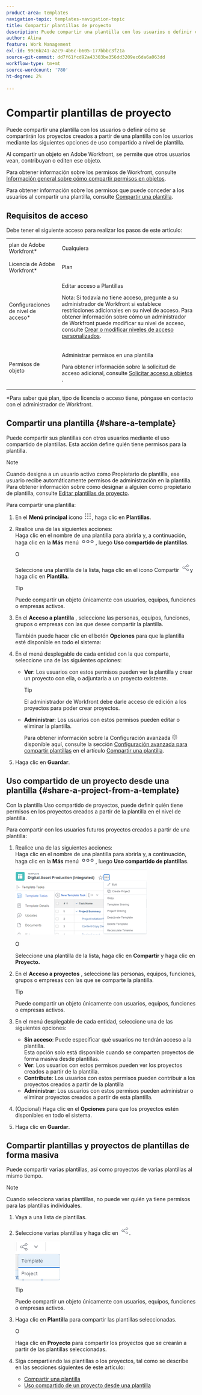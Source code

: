 ```yaml
---
product-area: templates
navigation-topic: templates-navigation-topic
title: Compartir plantillas de proyecto
description: Puede compartir una plantilla con los usuarios o definir cómo se compartirán los proyectos creados a partir de una plantilla con los usuarios mediante las siguientes opciones de uso compartido a nivel de plantilla.
author: Alina
feature: Work Management
exl-id: 99c6b241-a2c9-4b6c-b605-177bbbc3f21a
source-git-commit: dd7f61fcd92a43303be356dd3209ec6da6a063dd
workflow-type: tm+mt
source-wordcount: '780'
ht-degree: 2%

---
```


# Compartir plantillas de proyecto

Puede compartir una plantilla con los usuarios o definir cómo se compartirán los proyectos creados a partir de una plantilla con los usuarios mediante las siguientes opciones de uso compartido a nivel de plantilla.

Al compartir un objeto en Adobe Workfront, se permite que otros usuarios vean, contribuyan o editen ese objeto.

Para obtener información sobre los permisos de Workfront, consulte [Información general sobre cómo compartir permisos en objetos](../../../workfront-basics/grant-and-request-access-to-objects/sharing-permissions-on-objects-overview.md).

Para obtener información sobre los permisos que puede conceder a los usuarios al compartir una plantilla, consulte [Compartir una plantilla](../../../workfront-basics/grant-and-request-access-to-objects/share-a-template.md).

## Requisitos de acceso

Debe tener el siguiente acceso para realizar los pasos de este artículo:

<table style="table-layout:auto"> 
 <col> 
 <col> 
 <tbody> 
  <tr> 
   <td role="rowheader">plan de Adobe Workfront*</td> 
   <td> <p>Cualquiera </p> </td> 
  </tr> 
  <tr> 
   <td role="rowheader">Licencia de Adobe Workfront*</td> 
   <td> <p>Plan </p> </td> 
  </tr> 
  <tr> 
   <td role="rowheader">Configuraciones de nivel de acceso*</td> 
   <td> <p>Editar acceso a Plantillas</p> <p>Nota: Si todavía no tiene acceso, pregunte a su administrador de Workfront si establece restricciones adicionales en su nivel de acceso. Para obtener información sobre cómo un administrador de Workfront puede modificar su nivel de acceso, consulte <a href="../../../administration-and-setup/add-users/configure-and-grant-access/create-modify-access-levels.md" class="MCXref xref">Crear o modificar niveles de acceso personalizados</a>.</p> </td> 
  </tr> 
  <tr> 
   <td role="rowheader">Permisos de objeto</td> 
   <td> <p>Administrar permisos en una plantilla</p> <p>Para obtener información sobre la solicitud de acceso adicional, consulte <a href="../../../workfront-basics/grant-and-request-access-to-objects/request-access.md" class="MCXref xref">Solicitar acceso a objetos </a>.</p> </td> 
  </tr> 
 </tbody> 
</table>

&#42;Para saber qué plan, tipo de licencia o acceso tiene, póngase en contacto con el administrador de Workfront.

## Compartir una plantilla {#share-a-template}

Puede compartir sus plantillas con otros usuarios mediante el uso compartido de plantillas. Esta acción define quién tiene permisos para la plantilla.

>[!NOTE]
>
>Cuando designa a un usuario activo como Propietario de plantilla, ese usuario recibe automáticamente permisos de administración en la plantilla. Para obtener información sobre cómo designar a alguien como propietario de plantilla, consulte [Editar plantillas de proyecto](../../../manage-work/projects/create-and-manage-templates/edit-templates.md).

Para compartir una plantilla:

1. En el **Menú principal** icono ![](assets/main-menu-icon.png), haga clic en **Plantillas**.

1. Realice una de las siguientes acciones:\
   Haga clic en el nombre de una plantilla para abrirla y, a continuación, haga clic en la **Más** menú ![](assets/qs-more-icon-on-an-object.png), luego **Uso compartido de plantillas**.

   O

   Seleccione una plantilla de la lista, haga clic en el icono Compartir ![](assets/share-icon.png)y haga clic en **Plantilla.**

   >[!TIP]
   >
   >Puede compartir un objeto únicamente con usuarios, equipos, funciones o empresas activos.

1. En el **Acceso a plantilla** , seleccione las personas, equipos, funciones, grupos o empresas con las que desee compartir la plantilla.

   También puede hacer clic en el botón **Opciones** para que la plantilla esté disponible en todo el sistema:

1. En el menú desplegable de cada entidad con la que comparte, seleccione una de las siguientes opciones:

   * **Ver**: Los usuarios con estos permisos pueden ver la plantilla y crear un proyecto con ella, o adjuntarla a un proyecto existente.

      >[!TIP]
      >
      >El administrador de Workfront debe darle acceso de edición a los proyectos para poder crear proyectos.

   * **Administrar**: Los usuarios con estos permisos pueden editar o eliminar la plantilla.

      Para obtener información sobre la Configuración avanzada ![](assets/gear-icon-in-access-levels.png) disponible aquí, consulte la sección [Configuración avanzada para compartir plantillas](../../../workfront-basics/grant-and-request-access-to-objects/share-a-template.md#template-permissions) en el artículo [Compartir una plantilla](../../../workfront-basics/grant-and-request-access-to-objects/share-a-template.md).

1. Haga clic en **Guardar**.

## Uso compartido de un proyecto desde una plantilla {#share-a-project-from-a-template}

Con la plantilla Uso compartido de proyectos, puede definir quién tiene permisos en los proyectos creados a partir de la plantilla en el nivel de plantilla.

Para compartir con los usuarios futuros proyectos creados a partir de una plantilla:

1. Realice una de las siguientes acciones:\
   Haga clic en el nombre de una plantilla para abrirla y, a continuación, haga clic en la **Más** menú ![](assets/qs-more-icon-on-an-object.png), luego **Uso compartido de plantillas**.

   ![Compartir proyecto de plantilla](assets/project-sharing-on-template-nwe-2022-350x172.png)

   O

   Seleccione una plantilla de la lista, haga clic en **Compartir** y haga clic en **Proyecto.**

1. En el **Acceso a proyectos** , seleccione las personas, equipos, funciones, grupos o empresas con las que se comparte la plantilla.

   >[!TIP]
   >
   >Puede compartir un objeto únicamente con usuarios, equipos, funciones o empresas activos.

1. En el menú desplegable de cada entidad, seleccione una de las siguientes opciones:

   * **Sin acceso**: Puede especificar qué usuarios no tendrán acceso a la plantilla.\
      Esta opción solo está disponible cuando se comparten proyectos de forma masiva desde plantillas. 
   * **Ver**: Los usuarios con estos permisos pueden ver los proyectos creados a partir de la plantilla.
   * **Contribute**: Los usuarios con estos permisos pueden contribuir a los proyectos creados a partir de la plantilla 
   * **Administrar**: Los usuarios con estos permisos pueden administrar o eliminar proyectos creados a partir de esta plantilla.

1. (Opcional) Haga clic en el **Opciones** para que los proyectos estén disponibles en todo el sistema.
1. Haga clic en **Guardar**.

<!--
<div data-mc-conditions="QuicksilverOrClassic.Draft mode">
<h3>Overview of project sharing from other sources</h3>
<p>You may already have been assigned access to projects from other areas of Workfront. <br>You may have been assigned access to projects from the following areas: </p>
<ul>
<li>When a project is created<br>For more information about sharing projects when the project is created, see the "Access" section in <a href="../../../manage-work/projects/manage-projects/edit-projects.md" class="MCXref xref">Edit projects</a>.</li>
<li>When your Workfront administrator sets user access levels<br>For more information about setting access levels, see <a href="../../../administration-and-setup/add-users/configure-and-grant-access/create-modify-access-levels.md" class="MCXref xref">Create or modify custom access levels</a>.</li>
<li>When using the project access template</li>
</ul>
<p>When using the Template Project Sharing feature, if a user's access to a project is View, but you set the access permissions for Template Project Sharing to Manage, the user will have Manage permission for every project created using this specific template. The user will only have View permission for the other projects they are on.</p>
</div>
-->

## Compartir plantillas y proyectos de plantillas de forma masiva

Puede compartir varias plantillas, así como proyectos de varias plantillas al mismo tiempo.

>[!NOTE]
>
>Cuando selecciona varias plantillas, no puede ver quién ya tiene permisos para las plantillas individuales.

1. Vaya a una lista de plantillas.
1. Seleccione varias plantillas y haga clic en ![Compartir](assets/share-icon.png).

   ![Compartir plantillas o proyectos de forma masiva](assets/share-templates-projects-in-bulk-link-in-toolbar-nwe-2022.png)

   >[!TIP]
   >
   >Puede compartir un objeto únicamente con usuarios, equipos, funciones o empresas activos.

1. Haga clic en **Plantilla** para compartir las plantillas seleccionadas.

   O

   Haga clic en **Proyecto** para compartir los proyectos que se crearán a partir de las plantillas seleccionadas.

1. Siga compartiendo las plantillas o los proyectos, tal como se describe en las secciones siguientes de este artículo:

   * [Compartir una plantilla](#share-a-template)
   * [Uso compartido de un proyecto desde una plantilla](#share-a-project-from-a-template)
